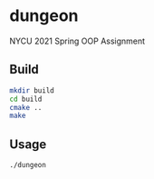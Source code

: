 # dungeon

NYCU 2021 Spring OOP Assignment

## Build

```bash
mkdir build
cd build
cmake ..
make
```

## Usage

```bash
./dungeon
```
